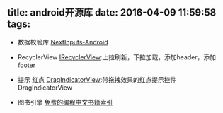 title: android开源库
date: 2016-04-09 11:59:58
tags:
---

- 数据校验库
[NextInputs-Android](https://github.com/yoojia/NextInputs-Android)

- RecyclerView
[IRecyclerView](https://github.com/Aspsine/IRecyclerView):上拉刷新，下拉加载，添加header，添加footer

- 提示 红点
[DragIndicatorView](https://github.com/siwangqishiq/DragIndicatorView):带拖拽效果的红点提示控件 DragIndicatorView

- 图书引擎
[免费的编程中文书籍索引](http://siberiawolf.com/free_programming/index.html)